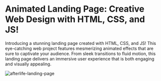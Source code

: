 # Animated Landing Page: Creative Web Design with HTML, CSS, and JS!

Introducing a stunning landing page created with HTML, CSS, and JS! This eye-catching web project features mesmerizing animated effects that are sure to captivate your audience. From sleek transitions to fluid motion, this landing page delivers an immersive user experience that is both engaging and visually appealing.


![afterlife-landing-page](https://user-images.githubusercontent.com/70031450/231612313-7be2927d-3ae1-411c-8591-65ac626f4b2d.gif)
